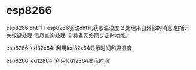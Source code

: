 # esp8266
esp8266 dht11
1 esp8266驱动dht11,获取温湿度
2 处理来自外部的消息,包括开关按键处理,信息查询处理;
3 具备网络同步定时功能;


esp8266 led32x64:
利用led32x64显示时间和温湿度

esp8266 lcd12864:
利用lcd12864显示时间
